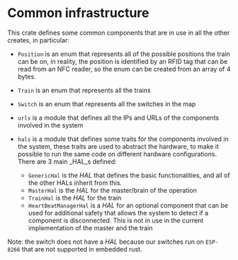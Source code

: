 # Common infrastructure

This crate defines some common components that are in use in all the other creates, in particular:

 - `Position` is an enum that represents all of the possible positions the train can be on, in reality, the position is identified by an RFID tag that can be read from an NFC reader, so the enum can be created from an array of 4 bytes.

 - `Train` is an enum that represents all the trains
 - `Switch` is an enum that represents all the switches in the map
- `urls` is a module that defines all the IPs and URLs of the components involved in the system
- `hals` is a module that defines some traits for the components involved in the system, these traits are used to abstract the hardware, to make it possible to run the same code on different hardware configurations. There are 3 main _HAL_s defined:
  - `GenericHal` is the _HAL_ that defines the basic functionalities, and all of the other HALs inherit from this.
  - `MasterHal` is the _HAL_ for the master/brain of the operation
  - `TrainHal` is the _HAL_ for the train
  - `HeartBeatManagerHal` is a _HAL_ for an optional component that can be used for additional safety that allows the system to detect if a component is disconnected. This is not in use in the current implementation of the master and the train
  
Note: the switch does not have a _HAL_ because our switches run on `ESP-8266` that are not supported in embedded rust.
